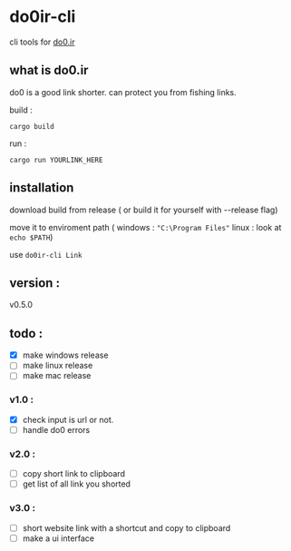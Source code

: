 # do0ir-cli
cli tools for [do0.ir](https://do0.ir)

## what is do0.ir
do0 is a good link shorter. can protect you from fishing links.


build :
```
cargo build
```

run :
```
cargo run YOURLINK_HERE
```

## installation
download build from release ( or build it for yourself with --release flag)

move it to enviroment path ( windows : `"C:\Program Files"` linux : look at `echo $PATH`)

use `do0ir-cli Link `

## version :
v0.5.0

## todo :
- [x] make windows release
- [ ] make linux release
- [ ] make mac release
### v1.0 :
- [x] check input is url or not.
- [ ] handle do0 errors 
### v2.0 :
- [ ] copy short link to clipboard
- [ ] get list of all link you shorted
### v3.0 :
- [ ] short website link with a shortcut and copy to clipboard
- [ ] make a ui interface
